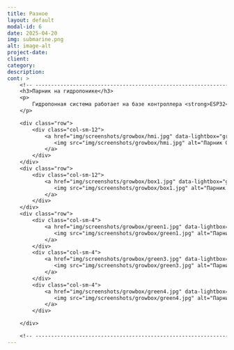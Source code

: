 ```yaml
---
title: Разное
layout: default
modal-id: 6
date: 2025-04-20
img: submarine.png
alt: image-alt
project-date: 
client: 
category: 
description: 
cont: >
    <!-- ----------------------------------------------------------------------------- -->
    <h3>Парник на гидропонике</h3>
    <p>
        Гидропонная система работает на базе контроллера <strong>ESP32</strong> с прошивкой <strong>Tasmota</strong> и визуализацией в <strong>Grafana</strong>. Климат поддерживается вентилятором по влажности и температуре, полив и освещение включается по расписанию.
    </p>

    <div class="row">
        <div class="col-sm-12">
            <a href="img/screenshots/growbox/hmi.jpg" data-lightbox="growbox" data-title="Парник Grafana">
               <img src="img/screenshots/growbox/hmi.jpg" alt="Парник Grafana" class="img-responsive">
            </a>
        </div>
    </div>
    <div class="row">
        <div class="col-sm-12">
            <a href="img/screenshots/growbox/box1.jpg" data-lightbox="growbox" data-title="Парник Щит управления">
               <img src="img/screenshots/growbox/box1.jpg" alt="Парник Щит управления" class="img-responsive">
            </a>
        </div>
    </div>
    <div class="row">
        <div class="col-sm-4">
            <a href="img/screenshots/growbox/green1.jpg" data-lightbox="growbox" data-title="Парник Щит управления">
               <img src="img/screenshots/growbox/green1.jpg" alt="Парник Щит управления" class="img-responsive">
            </a>
        </div>
        <div class="col-sm-4">
            <a href="img/screenshots/growbox/green3.jpg" data-lightbox="growbox" data-title="Парник Зелень">
               <img src="img/screenshots/growbox/green3.jpg" alt="Парник Зелень" class="img-responsive">
            </a>
        </div>
        <div class="col-sm-4">
            <a href="img/screenshots/growbox/green4.jpg" data-lightbox="growbox" data-title="Парник Зелень">
               <img src="img/screenshots/growbox/green4.jpg" alt="Парник Зелень" class="img-responsive">
            </a>
        </div>

    </div>

    <!-- ----------------------------------------------------------------------------- -->
---
```

